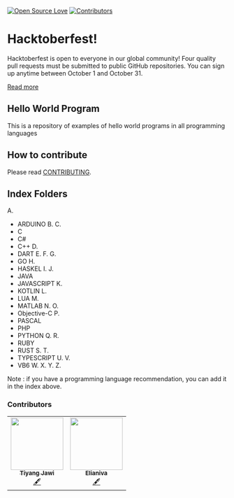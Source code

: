 [![Open Source Love](https://badges.frapsoft.com/os/v1/open-source.png?v=103)](https://github.com/saturdayclass/hello-world-all-programming-language)
[![Contributors](https://img.shields.io/github/contributors/saturdayclass/hello-world-all-programming-language)](https://github.com/saturdayclass/hello-world-all-programming-language/graphs/contributors)

# Hacktoberfest!

Hacktoberfest is open to everyone in our global community! Four quality pull requests must be submitted to public GitHub repositories. You can sign up anytime between October 1 and October 31.

[Read more](https://hacktoberfest.digitalocean.com/faq/)

## Hello World Program

This is a repository of examples of hello world programs in all programming languages

## How to contribute

Please read [CONTRIBUTING](/CONTRIBUTING.md).

## Index Folders

A.
* ARDUINO
B.
C.
* C
* C#
* C++
D.
* DART
E.
F.
G.
* GO
H.
* HASKEL
I.
J.
* JAVA
* JAVASCRIPT
K.
* KOTLIN
L.
* LUA
M.
* MATLAB
N.
O.
* Objective-C
P.
* PASCAL
* PHP
* PYTHON
Q.
R.
* RUBY
* RUST
S.
T.
* TYPESCRIPT
U.
V.
* VB6
W.
X.
Y.
Z.

Note : if you have a programming language recommendation, you can add it in the index above.


### Contributors

<!-- ALL-CONTRIBUTORS-LIST:START - Do not remove or modify this section -->
<!-- prettier-ignore-start -->
<!-- markdownlint-disable -->
<table >
  <tr>
   <td align="center"><a href="https://github.com/tiyang-jawi"><img src="https://avatars3.githubusercontent.com/u/66328103?v=4" width="120px;" alt=""/><br /><sub><b>Tiyang Jawi</b></sub></a><br /><a href="#content-tiyang-jawi" title="Content">🖋</a></td>
   <td align="center"><a href="https://github.com/elianiva"><img src="https://avatars2.githubusercontent.com/u/51877647?v=4" width="120px;" alt=""/><br /><sub><b>Elianiva</b></sub></a><br /><a href="#content-tiyang-jawi" title="Content">🖋</a></td>
  </tr>
  <tr>

